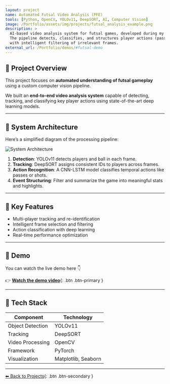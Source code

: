 ```yaml
---
layout: project
name: Automated Futsal Video Analysis (PFE)
tools: [Python, OpenCV, YOLOv11, DeepSORT, AI, Computer Vision]
image: /Portfolio/assets/img/projects/futsal_analysis_example.png
description: >
  AI-based video analysis system for futsal games, developed during my final-year project at SportScore.
  The pipeline detects, classifies, and structures player actions (passes, shots, interceptions, goals) from futsal videos,
  with intelligent filtering of irrelevant frames.
external_url: /Portfolio/demos/#futsal-demo
---
```


## 🧠 Project Overview
This project focuses on **automated understanding of futsal gameplay** using a custom computer vision pipeline.

We built an **end-to-end video analysis system** capable of detecting, tracking, and classifying key player actions
using state-of-the-art deep learning models.

---

## 🧩 System Architecture
Here’s a simplified diagram of the processing pipeline:

![System Architecture](/Portfolio/assets/img/projects/futsal_architecture.png)

1. **Detection**: YOLOv11 detects players and ball in each frame.  
2. **Tracking**: DeepSORT assigns consistent IDs to players across frames.  
3. **Action Recognition**: A CNN-LSTM model classifies temporal actions like passes or shots.  
4. **Event Structuring**: Filter and summarize the game into meaningful stats and highlights.

---

## 🚀 Key Features
- Multi-player tracking and re-identification  
- Intelligent frame selection and filtering  
- Action classification with deep learning  
- Real-time performance optimization  

---

## 🎥 Demo
You can watch the live demo here 👇  

👉 [**Watch the demo video**](/Portfolio/demos/#futsal-demo){: .btn .btn-primary }

---

## 🧰 Tech Stack
| Component | Technology |
|------------|-------------|
| Object Detection | YOLOv11 |
| Tracking | DeepSORT |
| Video Processing | OpenCV |
| Framework | PyTorch |
| Visualization | Matplotlib, Seaborn |

---

[⬅ Back to Projects](/projects/){: .btn .btn-secondary }
